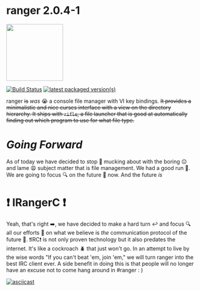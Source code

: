 ranger 2.0.4-1
==============

<img src="https://ranger.github.io/ranger_logo.png" width="150">

[![Build Status](https://travis-ci.org/ranger/ranger.svg?branch=master)](https://travis-ci.org/ranger/ranger)
<a href="https://repology.org/metapackage/ranger/versions">
  <img src="https://repology.org/badge/latest-versions/ranger.svg" alt="latest packaged version(s)">
</a>

ranger ~~is~~ *was* :sob: a console file manager with VI key bindings.  ~~It
provides a minimalistic and nice curses interface with a view on the directory
hierarchy.  It ships with `rifle`, a file launcher that is good at
automatically finding out which program to use for what file type.~~

*Going Forward*
===============

As of today we have decided to stop :no_entry_sign: mucking about with the
boring :neutral_face: and lame :weary: subject matter that is file management.
We had a good run :running:. We are going to focus :mag: on the future :rocket:
now. And the future *is*

:heavy_exclamation_mark: IRangerC :heavy_exclamation_mark:
==========================================================

Yeah, that's right :arrow_right:, we have decided to make a hard turn
:leftwards_arrow_with_hook: and focus :mag: all our efforts :muscle: on what we
believe is *the* communication protocol of the future :rocket:.
:heavy_exclamation_mark:IRC:heavy_exclamation_mark: is not only proven
technology but it also predates the internet. It's like a cockroach :beetle:
that just won't go. In an attempt to live by the wise words "If you can't beat
'em, join 'em," we will turn ranger into the best IRC client ever. A side
benefit in doing this is that people will no longer have an excuse not to come
hang around in #ranger : )

[![asciicast](https://asciinema.org/a/epVQ6VIM7JHkBwrLy6pIztzvz.svg)](https://asciinema.org/a/epVQ6VIM7JHkBwrLy6pIztzvz)
